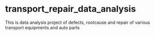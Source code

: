 # transport_repair_data_analysis
This is data analysis project of defects, rootcause and repair of various transport equipments and auto parts
